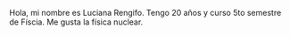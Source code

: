 Hola, mi nombre es Luciana Rengifo. Tengo 20 años y curso 5to semestre de Físcia. Me gusta la física nuclear.
